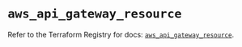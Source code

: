 # `aws_api_gateway_resource`

Refer to the Terraform Registry for docs: [`aws_api_gateway_resource`](https://registry.terraform.io/providers/hashicorp/aws/5.45.0/docs/resources/api_gateway_resource).

